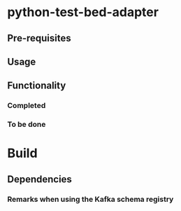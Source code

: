 # python-test-bed-adapter

## Pre-requisites

## Usage

## Functionality

### Completed

### To be done

# Build

## Dependencies

### Remarks when using the Kafka schema registry

